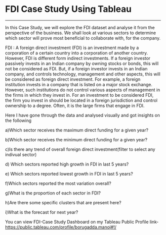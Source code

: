 # FDI Case Study Using Tableau
--------------------------------------------------------------------------
In this Case Study, we will explore the FDI dataset and analyse it from the perspective of the business. 
We shall look at various sectors to determine which sector will prove most beneficial to collaborate with, for the company.

FDI : A foreign direct investment (FDI) is an investment made by a corporation of a certain country into a corporation of another country.
However, FDI is different form indirect investments. If a foreign investor passively invests in an Indian company by owning stocks or bonds, this will not be considered as FDI. But, if a foreign investor invests in an Indian company, and controls technology, management and other aspects, this will be considered as foreign direct investment.
For example, a foreign institution invests in a company that is listed on a major stock exchange. However, such institutions do not control various aspects of management in the firms in which they invest in. For an investment to be considered FDI, the firm you invest in should be located in a foreign jurisdiction and control ownership to a degree.
Often, it is the large firms that engage in FDI.


Here I have gone through the data and analysed visually and got insights on the following 

a)Which sector receives the maximum direct funding for a given year?

b)Which sector receives the minimum direct funding for a given year?

c)Is there any trend of overall foreign direct investment(filter to select any indivual sector)

d) Which sectors reported high growth in FDI in last 5 years?

e) Which sectors reported lowest growth in FDI in last 5 years?

f)Which sectors reported the most variation overall?

g)What is the proportion of each sector in FDI?

h)Are there some specific clusters that are present here?

i)What is the forecast for next year?

You can view FDI-Case Study Dashboard on my Tableau Public Profile link-https://public.tableau.com/profile/borugadda.manoj#!/
